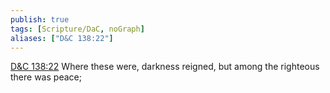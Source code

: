 ```yaml
---
publish: true
tags: [Scripture/DaC, noGraph]
aliases: ["D&C 138:22"]
---
```

[D&C 138:22](https://churchofjesuschrist.org/study/scriptures/dc-testament/dc/138?lang=eng&id=p22#p22) Where these were, darkness reigned, but among the righteous there was peace;
